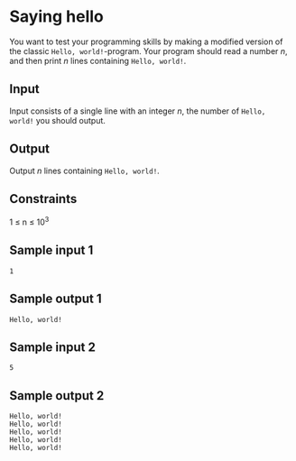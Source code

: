 # Saying hello
You want to test your programming skills by making a modified version of the classic `Hello, world!`-program. Your program should read a number _n_, and then print _n_ lines containing `Hello, world!`.

## Input
Input consists of a single line with an integer _n_, the number of `Hello, world!` you should output.

## Output
Output _n_ lines containing `Hello, world!`.

## Constraints
1 &le; n &le; 10<sup>3</sup>

## Sample input 1
```
1
```

## Sample output 1
```
Hello, world!
```

## Sample input 2
```
5
```

## Sample output 2
```
Hello, world!
Hello, world!
Hello, world!
Hello, world!
Hello, world!
```
